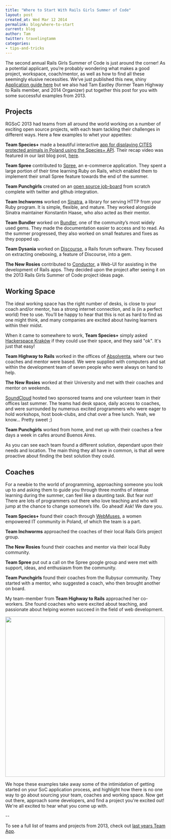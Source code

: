 ```yaml
---
title: "Where to Start With Rails Girls Summer of Code"
layout: post
created_at: Wed Mar 12 2014
permalink: blog/where-to-start
current: blog
author: Tam
twitter: travelingtamm
categories:
- tips-and-tricks
---
```


The second annual Rails Girls Summer of Code is just around the corner! As a potential applicant, you’re probably wondering what makes a good project, workspace, coach/mentor, as well as how to find all these seemingly elusive necessities. We’ve just published this new, shiny [Application guide here](http://railsgirlssummerofcode.org/students/application) but we also had Tam Eastley (former Team Highway to Rails member, and 2014 Organizer) put together this post for you with some successful examples from 2013.


## Projects

RGSoC 2013 had teams from all around the world working on a number of exciting open source projects, with each team tackling their challenges in different ways. Here a few examples to whet your appetites:

**Team Species+** made a beautiful interactive [app for displaying CITES protected animals in Poland using the Species+ API](http://species-app.herokuapp.com/). Their recap video was featured in our last blog post, [here](http://railsgirlssummerofcode.org/blog/2014/).

**Team Spree** contributed to [Spree](http://spreecommerce.com/), an e-commerce application. They spent a large portion of their time learning Ruby on Rails, which enabled them to implement their small Spree feature towards the end of the summer.

**Team Punchgirls** created on an [open source job-board](http://jobs.punchgirls.com/) from scratch complete with twitter and github integration.

**Team Inchworms** worked on [Sinatra](http://www.sinatrarb.com/), a library for serving HTTP from your Ruby program. It is simple, flexible, and mature. They worked alongside Sinatra maintainer Konstantin Haase, who also acted as their mentor.

**Team Bundler** worked on [Bundler](http://bundler.io/), one of the community’s most widely used gems. They made the documentation easier to access and to read. As the summer progressed, they also worked on small features and fixes as they popped up.

**Team Dysania** worked on [Discourse](http://www.discourse.org/), a Rails forum software. They focused on extracting oneboxing, a feature of Discourse, into a gem.

**The New Rosies** contributed to [Conductor](https://github.com/NewRosies/conductor), a Web-UI for assisting in the development of Rails apps. They decided upon the project after seeing it on the 2013 Rails Girls Summer of Code project ideas page.

## Working Space

The ideal working space has the right number of desks, is close to your coach and/or mentor, has a strong internet connection, and is (in a perfect world) free to use. You’ll be happy to hear that this is not as hard to find as one might think, and many companies are excited about having learners within their midst.

When it came to somewhere to work, **Team Species+** simply asked [Hackerspace Kraków](http://hackerspace-krk.pl/) if they could use their space, and they said "ok". It's just that easy!

**Team Highway to Rails** worked in the offices of [Absolventa](http://www.absolventa.de/), where our two coaches and mentor were based. We were supplied with computers and sat within the development team of seven people who were always on hand to help.

**The New Rosies** worked at their University and met with their coaches and mentor on weekends.

[SoundCloud](https://soundcloud.com/) hosted two sponsored teams and one volunteer team in their offices last summer. The teams had desk space, daily access to coaches, and were surrounded by numerous excited programmers who were eager to hold workshops, host book-clubs, and chat over a free lunch. Yeah, we know... Pretty sweet ;)

**Team Punchgirls** worked from home, and met up with their coaches a few days a week in cafes around Buenos Aires.

As you can see each team found a different solution, dependant upon their needs and location. The main thing they all have in common, is that all were proactive about finding the best solution they could.

## Coaches

For a newbie to the world of programming, approaching someone you look up to and asking them to guide you through three months of intense learning during the summer, can feel like a daunting task. But fear not! There are lots of programmers out there who love teaching and who will jump at the chance to change someone’s life. Go ahead! Ask! We dare you.

**Team Species+** found their coach through [WebMuses](http://webmus.es/en), a women empowered IT community in Poland, of which the team is a part.

**Team Inchworms** approached the coaches of their local Rails Girls project group.

**The New Rosies** found their coaches and mentor via their local Ruby community.

**Team Spree** put out a call on the Spree google group and were met with support, ideas, and enthusiasm from the community.

**Team Punchgirls** found their coaches from the Rubysur community. They started with a mentor, who suggested a coach, who then brought another on board.

My team-member from **Team Highway to Rails** approached her co-workers. She found coaches who were excited about teaching, and passionate about helping women succeed in the field of web development.

<img src="https://f.cloud.github.com/assets/1711357/792560/1d1326d8-eba6-11e2-8fb3-2de8298fb07b.png" width="500">

We hope these examples take away some of the intimidation of getting started on your SoC application process, and highlight how there is no one way to go about sourcing your team, coaches and working space. Now get out there, approach some developers, and find a project you're excited out! We're all excited to hear what you come up with.


--

To see a full list of teams and projects from 2013, check out [last years Team App](http://2013.teams.railsgirlssummerofcode.org/teams).



